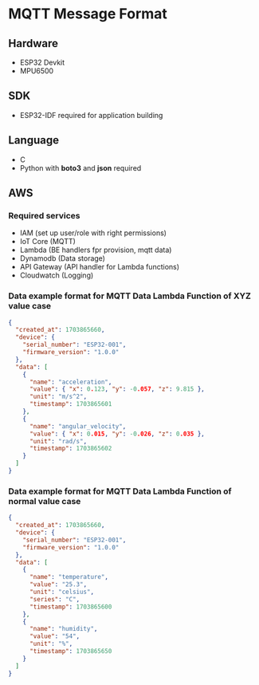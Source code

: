 # MQTT Message Format

## Hardware
- ESP32 Devkit
- MPU6500

## SDK
- ESP32-IDF required for application building

## Language
- C
- Python with **boto3** and **json** required

## AWS
### Required services
- IAM (set up user/role with right permissions)
- IoT Core (MQTT)
- Lambda (BE handlers fpr provision, mqtt data)
- Dynamodb (Data storage)
- API Gateway (API handler for Lambda functions)
- Cloudwatch (Logging)

### Data example format for MQTT Data Lambda Function of XYZ value case
```json
{
  "created_at": 1703865660,
  "device": {
    "serial_number": "ESP32-001",
    "firmware_version": "1.0.0"
  },
  "data": [
    {
      "name": "acceleration",
      "value": { "x": 0.123, "y": -0.057, "z": 9.815 },
      "unit": "m/s^2",
      "timestamp": 1703865601
    },
    {
      "name": "angular_velocity",
      "value": { "x": 0.015, "y": -0.026, "z": 0.035 },
      "unit": "rad/s",
      "timestamp": 1703865602
    }
  ]
}
```

### Data example format for MQTT Data Lambda Function of normal value case
```json
{
  "created_at": 1703865660,
  "device": {
    "serial_number": "ESP32-001",
    "firmware_version": "1.0.0"
  },
  "data": [
    {
      "name": "temperature",
      "value": "25.3",
      "unit": "celsius",
      "series": "C",
      "timestamp": 1703865600
    },
    {
      "name": "humidity",
      "value": "54",
      "unit": "%",
      "timestamp": 1703865650
    }
  ]
}
```
